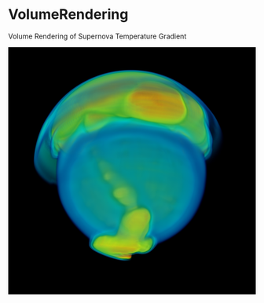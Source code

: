 # VolumeRendering

Volume Rendering of Supernova Temperature Gradient

![alt text](https://github.com/jpeter17/VolumeRendering/blob/main/VolumeRendering.png)
